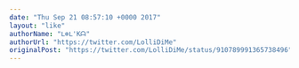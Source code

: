 ```yaml
---
date: "Thu Sep 21 08:57:10 +0000 2017"
layout: "like"
authorName: "ᒪ❄️ᒪ'Kᗩ"
authorUrl: "https://twitter.com/LolliDiMe"
originalPost: "https://twitter.com/LolliDiMe/status/910789991365738496"
---
```

